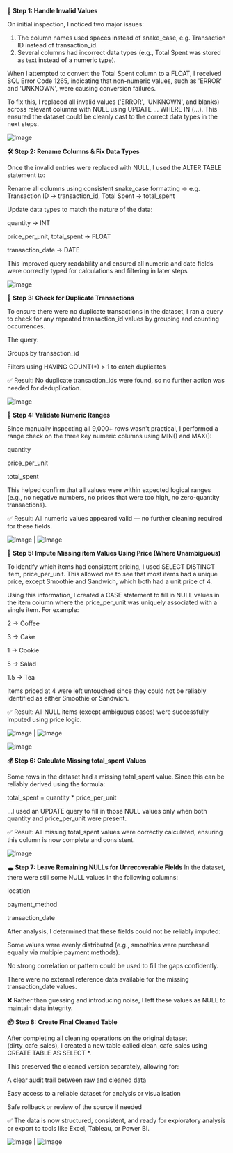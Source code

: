  **🧹 Step 1: Handle Invalid Values**

On initial inspection, I noticed two major issues:
1. The column names used spaces instead of snake_case, e.g. Transaction ID instead of transaction_id.
2. Several columns had incorrect data types (e.g., Total Spent was stored as text instead of a numeric type).

When I attempted to convert the Total Spent column to a FLOAT, I received SQL Error Code 1265, indicating that non-numeric values, such as 'ERROR' and 'UNKNOWN', were causing conversion failures.

To fix this, I replaced all invalid values ('ERROR', 'UNKNOWN', and blanks) across relevant columns with NULL using UPDATE ... WHERE IN (...). This ensured the dataset could be cleanly cast to the correct data types in the next steps.

![Image](https://github.com/user-attachments/assets/7de393fc-2a28-4263-a1d2-ab94436cc0f4)


**🛠️ Step 2: Rename Columns & Fix Data Types**

Once the invalid entries were replaced with NULL, I used the ALTER TABLE statement to:

Rename all columns using consistent snake_case formatting
→ e.g. Transaction ID → transaction_id, Total Spent → total_spent

Update data types to match the nature of the data:

quantity → INT

price_per_unit, total_spent → FLOAT

transaction_date → DATE

This improved query readability and ensured all numeric and date fields were correctly typed for calculations and filtering in later steps

![Image](https://github.com/user-attachments/assets/996dada7-a211-476c-b0a2-6c7737cb63eb)


**🔎 Step 3: Check for Duplicate Transactions**

To ensure there were no duplicate transactions in the dataset, I ran a query to check for any repeated transaction_id values by grouping and counting occurrences.

The query:

Groups by transaction_id

Filters using HAVING COUNT(*) > 1 to catch duplicates

✅ Result: No duplicate transaction_ids were found, so no further action was needed for deduplication.

![Image](https://github.com/user-attachments/assets/b6eff4dc-3687-4123-b221-2d5ae5de1c5e)


**🔢 Step 4: Validate Numeric Ranges**

Since manually inspecting all 9,000+ rows wasn't practical, I performed a range check on the three key numeric columns using MIN() and MAX():

quantity

price_per_unit

total_spent

This helped confirm that all values were within expected logical ranges (e.g., no negative numbers, no prices that were too high, no zero-quantity transactions).

✅ Result: All numeric values appeared valid — no further cleaning required for these fields.

![Image](https://github.com/user-attachments/assets/64ea3aaf-906c-4efd-8412-8910794fb35c) | ![Image](https://github.com/user-attachments/assets/90b8948e-b628-4ea0-a223-0df022d9ecfc)


**🧠 Step 5: Impute Missing item Values Using Price (Where Unambiguous)**



To identify which items had consistent pricing, I used SELECT DISTINCT item, price_per_unit. This allowed me to see that most items had a unique price, except Smoothie and Sandwich, which both had a unit price of 4.

Using this information, I created a CASE statement to fill in NULL values in the item column where the price_per_unit was uniquely associated with a single item. For example:

2 → Coffee

3 → Cake

1 → Cookie

5 → Salad

1.5 → Tea

Items priced at 4 were left untouched since they could not be reliably identified as either Smoothie or Sandwich.

✅ Result: All NULL items (except ambiguous cases) were successfully imputed using price logic.

![Image](https://github.com/user-attachments/assets/f28a2a7f-911d-43a7-be0a-b2cf362c2368) | ![Image](https://github.com/user-attachments/assets/d4c25d54-5006-49d2-b614-b5ab6175beba)

![Image](https://github.com/user-attachments/assets/ae9da953-a267-4397-bfd8-d29845a3c5af)



**💰 Step 6: Calculate Missing total_spent Values**

Some rows in the dataset had a missing total_spent value. Since this can be reliably derived using the formula:

total_spent = quantity * price_per_unit

…I used an UPDATE query to fill in those NULL values only when both quantity and price_per_unit were present.

✅ Result: All missing total_spent values were correctly calculated, ensuring this column is now complete and consistent.

![Image](https://github.com/user-attachments/assets/53dddfd3-2d71-49bc-b481-435cfc58269d)


**🕳️ Step 7: Leave Remaining NULLs for Unrecoverable Fields**
In the dataset, there were still some NULL values in the following columns:

location

payment_method

transaction_date

After analysis, I determined that these fields could not be reliably imputed:

Some values were evenly distributed (e.g., smoothies were purchased equally via multiple payment methods).

No strong correlation or pattern could be used to fill the gaps confidently.

There were no external reference data available for the missing transaction_date values.

❌ Rather than guessing and introducing noise, I left these values as NULL to maintain data integrity.


**📦 Step 8: Create Final Cleaned Table**


After completing all cleaning operations on the original dataset (dirty_cafe_sales), I created a new table called clean_cafe_sales using CREATE TABLE AS SELECT *.

This preserved the cleaned version separately, allowing for:

A clear audit trail between raw and cleaned data

Easy access to a reliable dataset for analysis or visualisation

Safe rollback or review of the source if needed

✅ The data is now structured, consistent, and ready for exploratory analysis or export to tools like Excel, Tableau, or Power BI.

![Image](https://github.com/user-attachments/assets/1d9ea500-930b-4708-b9bd-ca4964e19432) | ![Image](https://github.com/user-attachments/assets/eae0ac90-03e1-432f-bd05-29450db7a97e)
